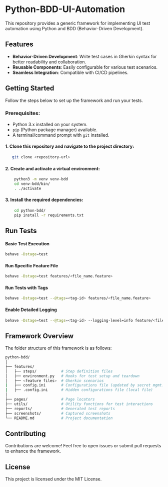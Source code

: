 # Python-BDD-UI-Automation

This repository provides a generic framework for implementing UI test automation using Python and BDD (Behavior-Driven Development).



## Features
- **Behavior-Driven Development**: Write test cases in Gherkin syntax for better readability and collaboration.
- **Reusable Components**: Easily configurable for various test scenarios.
- **Seamless Integration**: Compatible with CI/CD pipelines.


## Getting Started

Follow the steps below to set up the framework and run your tests.

### Prerequisites:
- Python 3.x installed on your system.
- `pip` (Python package manager) available.
- A terminal/command prompt with `git` installed.

####  1. Clone this repository and navigate to the project directory:
```bash
   git clone <repository-url>
```

####  2. Create and activate a virtual environment:
```bash
    python3 -m venv venv-bdd
    cd venv-bdd/bin/
    . ./activate
```

####  3. Install the required dependencies:
```bash
    cd python-bdd/
    pip install -r requirements.txt
```



## Run Tests

#### Basic Test Execution
```bash
behave -Dstage=test
```

#### Run Specific Feature File
```bash
behave -Dstage=test features/<file_name.feature>
```

#### Run Tests with Tags
```bash
behave -Dstage=test --@tags=<tag-id> features/<file_name.feature> 
```

#### Enable Detailed Logging
```bash
behave -Dstage=test --@tags=<tag-id> --logging-level=info feature/<file_name.feature> 
```


## Framework Overview
The folder structure of this framework is as follows:


```bash
python-bdd/
│
├── features/
│   ├── steps/           # Step definition files
│   ├── environment.py   # Hooks for test setup and teardown
│   ├── <feature files>  # Gherkin scenarios
|   ├── config.ini       # Configurations file (updated by secret mgmt.)
|   ├── .config.ini      # Hidden configurations file (local file)
│
├── pages/               # Page locators
├── utils/               # Utility functions for test interactions
├── reports/             # Generated test reports
├── screenshots/         # Captured screenshots
└── README.md            # Project documentation

```


## Contributing
Contributions are welcome! Feel free to open issues or submit pull requests to enhance the framework.


## License
This project is licensed under the MIT License.